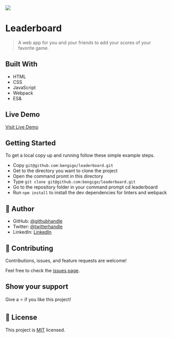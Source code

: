 ![](https://img.shields.io/badge/Microverse-blueviolet)

# Leaderboard

> A web app for you and your friends to add your scores of your favorite game.


## Built With

- HTML
- CSS
- JavaScript
- Webpack
- ES&

## Live Demo

[Visit Live Demo](https://bengigo.github.io/leaderboard/
)


## Getting Started

To get a local copy up and running follow these simple example steps.

- Copy `git@github.com:bengigo/leaderboard.git`
- Get to the directory you want to clone the project
- Open the command promt in this directory
- Type `git clone git@github.com:bengigo/leaderboard.git`
- Go to the repository folder in your command prompt cd leaderboard
- Run `npm install` to install the dev dependencies for linters and webpack

## 👤 Author

- GitHub: [@githubhandle](https://github.com/bengigo)
- Twitter: [@twitterhandle](https://twitter.com/bengi_gb)
- LinkedIn: [LinkedIn](https://www.linkedin.com/in/bengi-g-03b883199/)

## 🤝 Contributing

Contributions, issues, and feature requests are welcome!

Feel free to check the [issues page](../../issues/).

## Show your support

Give a ⭐️ if you like this project!

## 📝 License

This project is [MIT](./MIT.md) licensed.